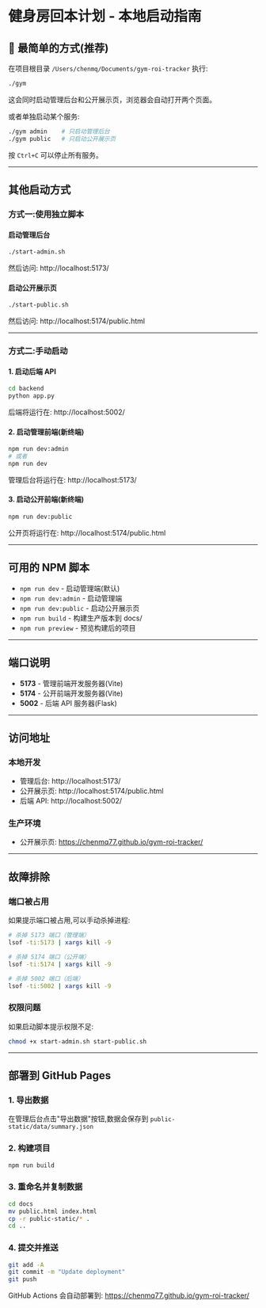 # 健身房回本计划 - 本地启动指南

## 🚀 最简单的方式(推荐)

在项目根目录 `/Users/chenmq/Documents/gym-roi-tracker` 执行:

```bash
./gym
```

这会同时启动管理后台和公开展示页，浏览器会自动打开两个页面。

或者单独启动某个服务:
```bash
./gym admin    # 只启动管理后台
./gym public   # 只启动公开展示页
```

按 `Ctrl+C` 可以停止所有服务。

---

## 其他启动方式

### 方式一:使用独立脚本

#### 启动管理后台
```bash
./start-admin.sh
```
然后访问: http://localhost:5173/

#### 启动公开展示页
```bash
./start-public.sh
```
然后访问: http://localhost:5174/public.html

---

### 方式二:手动启动

#### 1. 启动后端 API
```bash
cd backend
python app.py
```
后端将运行在: http://localhost:5002/

#### 2. 启动管理前端(新终端)
```bash
npm run dev:admin
# 或者
npm run dev
```
管理后台将运行在: http://localhost:5173/

#### 3. 启动公开前端(新终端)
```bash
npm run dev:public
```
公开页将运行在: http://localhost:5174/public.html

---

## 可用的 NPM 脚本

- `npm run dev` - 启动管理端(默认)
- `npm run dev:admin` - 启动管理端
- `npm run dev:public` - 启动公开展示页
- `npm run build` - 构建生产版本到 docs/
- `npm run preview` - 预览构建后的项目

---

## 端口说明

- **5173** - 管理前端开发服务器(Vite)
- **5174** - 公开前端开发服务器(Vite)
- **5002** - 后端 API 服务器(Flask)

---

## 访问地址

### 本地开发
- 管理后台: http://localhost:5173/
- 公开展示页: http://localhost:5174/public.html
- 后端 API: http://localhost:5002/

### 生产环境
- 公开展示页: https://chenmq77.github.io/gym-roi-tracker/

---

## 故障排除

### 端口被占用
如果提示端口被占用,可以手动杀掉进程:
```bash
# 杀掉 5173 端口（管理端）
lsof -ti:5173 | xargs kill -9

# 杀掉 5174 端口（公开端）
lsof -ti:5174 | xargs kill -9

# 杀掉 5002 端口（后端）
lsof -ti:5002 | xargs kill -9
```

### 权限问题
如果启动脚本提示权限不足:
```bash
chmod +x start-admin.sh start-public.sh
```

---

## 部署到 GitHub Pages

### 1. 导出数据
在管理后台点击"导出数据"按钮,数据会保存到 `public-static/data/summary.json`

### 2. 构建项目
```bash
npm run build
```

### 3. 重命名并复制数据
```bash
cd docs
mv public.html index.html
cp -r public-static/* .
cd ..
```

### 4. 提交并推送
```bash
git add -A
git commit -m "Update deployment"
git push
```

GitHub Actions 会自动部署到: https://chenmq77.github.io/gym-roi-tracker/
